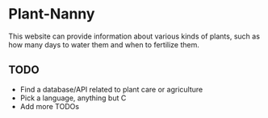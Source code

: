# Plant-Nanny
This website can provide information about various kinds of plants, such as how many days to water them and when to fertilize them.

## TODO
- Find a database/API related to plant care or agriculture
- Pick a language, anything but C
- Add more TODOs
